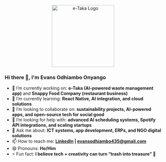 <p align="center">
  <img src="https://github.com/evansodhiambo/evansodhiambo/blob/main/itaka.png" alt="e-Taka Logo" width="200"/>
</p>

### Hi there 👋, I'm Evans Odhiambo Onyango  

- 🔭 I’m currently working on: **e-Taka (AI-powered waste management app)** and **Snappy Food Company (restaurant business)**  
- 🌱 I’m currently learning: **React Native, AI integration, and cloud solutions**  
- 👯 I’m looking to collaborate on: **sustainability projects, AI-powered apps, and open-source tech for social good**  
- 🤔 I’m looking for help with: **advanced AI scheduling systems, Spotify API integrations, and scaling startups**  
- 💬 Ask me about: **ICT systems, app development, ERPs, and NGO digital solutions**  
- 📫 How to reach me: **[LinkedIn](https://linkedin.com/in/evansodhiambo) | evansodhiambo435@gmail.com**  
- 😄 Pronouns: **He/Him**  
- ⚡ Fun fact: **I believe tech + creativity can turn “trash into treasure” 🚀**  
